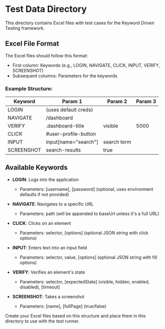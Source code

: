 # Test Data Directory

This directory contains Excel files with test cases for the Keyword Driven Testing framework.

## Excel File Format

The Excel files should follow this format:

- First column: Keywords (e.g., LOGIN, NAVIGATE, CLICK, INPUT, VERIFY, SCREENSHOT)
- Subsequent columns: Parameters for the keywords

### Example Structure:

| Keyword    | Param 1              | Param 2     | Param 3 |
| ---------- | -------------------- | ----------- | ------- |
| LOGIN      | (uses default creds) |             |         |
| NAVIGATE   | /dashboard           |             |         |
| VERIFY     | .dashboard-title     | visible     | 5000    |
| CLICK      | #user-profile-button |             |         |
| INPUT      | input[name="search"] | search term |         |
| SCREENSHOT | search-results       | true        |         |

## Available Keywords

- **LOGIN**: Logs into the application

  - Parameters: [username], [password] (optional, uses environment defaults if not provided)

- **NAVIGATE**: Navigates to a specific URL

  - Parameters: path (will be appended to baseUrl unless it's a full URL)

- **CLICK**: Clicks on an element

  - Parameters: selector, [options] (optional JSON string with click options)

- **INPUT**: Enters text into an input field

  - Parameters: selector, value, [options] (optional JSON string with fill options)

- **VERIFY**: Verifies an element's state

  - Parameters: selector, [expectedState] (visible, hidden, enabled, disabled), [timeout]

- **SCREENSHOT**: Takes a screenshot
  - Parameters: [name], [fullPage] (true/false)

Create your Excel files based on this structure and place them in this directory to use with the test runner.
